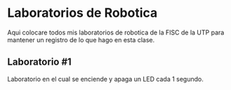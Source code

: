 # Laboratorios de Robotica

Aqui colocare todos mis laboratorios de robotica de la FISC de la UTP para mantener un registro de lo que hago en esta clase.

## Laboratorio #1

Laboratorio en el cual se enciende y apaga un LED cada 1 segundo.